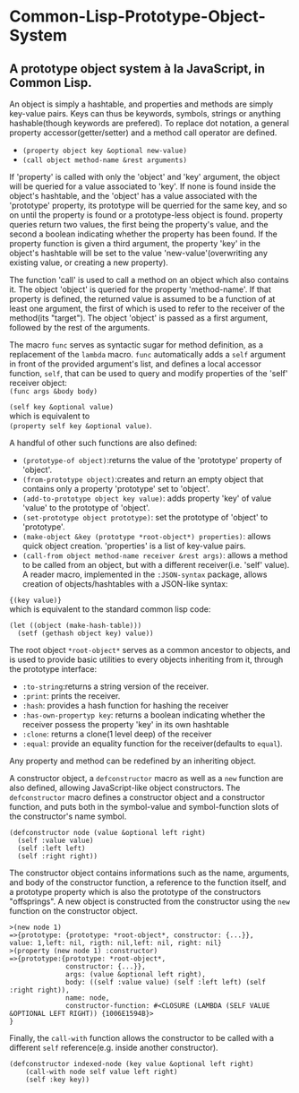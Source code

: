 # Common-Lisp-Prototype-Object-System
## A prototype object system à la JavaScript, in Common Lisp.
An object is simply a hashtable, and properties and methods are simply key-value pairs. Keys can thus be keywords, symbols, strings or anything hashable(though keywords are prefered).
To replace dot notation, a general property accessor(getter/setter) and a method call operator are defined.

* `(property object key &optional new-value)`
* `(call object method-name &rest arguments)`

If 'property' is called with only the 'object' and 'key' argument, the object will be queried for a value associated to 'key'. If none is found inside the object's hashtable, and the 'object' has a value associated with the 'prototype' property, its prototype will be querried for the same key, and so on until the property is found or a prototype-less object is found. property queries return two values, the first being the property's value, and the second a boolean indicating whether the property has been found.
If the property function is given a third argument, the property 'key' in the object's hashtable will be set to the value 'new-value'(overwriting any existing value, or creating a new property).

The function 'call' is used to call a method on an object which also contains it. The object 'object' is queried for the property 'method-name'. If that property is defined, the returned value is assumed to be a function of at least one argument, the first of which is used to refer to the receiver of the method(its "target"). The object 'object' is passed as a first argument, followed by the rest of the arguments.

The macro `func` serves as syntactic sugar for method definition, as a replacement of the `lambda` macro. `func` automatically adds a `self` argument in front of the provided argument's list, and defines a local accessor function, `self`, that can be used to query and modify properties of the 'self' receiver object:  
`(func args &body body)`

`(self key &optional value)`   
which is equivalent to  
`(property self key &optional value)`.

A handful of other such functions are also defined:

* `(prototype-of object)`:returns the value of the 'prototype' property of 'object'.
* `(from-prototype object)`:creates and return an empty object that contains only a property 'prototype' set to 'object'.
* `(add-to-prototype object key value)`: adds property 'key' of value 'value' to the prototype of 'object'.
* `(set-prototype object prototype)`: set the prototype of 'object' to 'prototype'.
* `(make-object &key (prototype *root-object*) properties)`: allows quick object creation. 'properties' is a list of key-value pairs.
* `(call-from object method-name receiver &rest args)`: allows a method to be called from an object, but with a different receiver(i.e. 'self' value).
A reader macro, implemented in the `:JSON-syntax` package, allows creation of objects/hashtables with a JSON-like syntax:

`{(key value)}`  
which is equivalent to the standard common lisp code:  
```
(let ((object (make-hash-table)))
  (setf (gethash object key) value))
```
  
The root object `*root-object*` serves as a common ancestor to objects, and is used to provide basic utilities to every objects inheriting from it, through the prototype interface:

* `:to-string`:returns a string version of the receiver.
* `:print`: prints the receiver.
* `:hash`: provides a hash function for hashing the receiver
* `:has-own-propertyp key`: returns a boolean indicating whether the receiver possess the property 'key' in its own hashtable
* `:clone`: returns a clone(1 level deep) of the receiver
* `:equal`: provide an equality function for the receiver(defaults to `equal`).

Any property and method can be redefined by an inheriting object.

A constructor object, a `defconstructor` macro as well as a `new` function are also defined, allowing JavaScript-like object constructors. The `defconstructor` macro defines a constructor object and a constructor function, and puts both in the symbol-value and symbol-function slots of the constructor's name symbol. 

```
(defconstructor node (value &optional left right)
  (self :value value)
  (self :left left)
  (self :right right))
```
The constructor object contains informations such as the name, arguments, and body of the constructor function, a reference to the function itself, and a prototype property which is also the prototype of the constructors "offsprings". A new object is constructed from the constructor using the `new` function on the constructor object.

```
>(new node 1) 
=>{prototype: {prototype: *root-object*, constructor: {...}},
value: 1,left: nil, rigth: nil,left: nil, right: nil}
>(property (new node 1) :constructor)
=>{prototype:{prototype: *root-object*, 
              constructor: {...}}, 
              args: (value &optional left right), 
              body: ((self :value value) (self :left left) (self :right right)), 
              name: node, 
              constructor-function: #<CLOSURE (LAMBDA (SELF VALUE &OPTIONAL LEFT RIGHT)) {1006E1594B}>
} 
```
Finally, the `call-with` function allows the constructor to be called with a different `self` reference(e.g. inside another constructor).
```
(defconstructor indexed-node (key value &optional left right)
    (call-with node self value left right)
    (self :key key))
```
